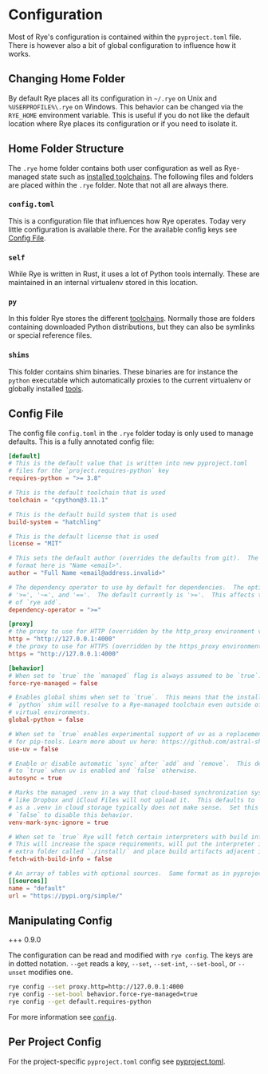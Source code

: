 # Configuration

Most of Rye's configuration is contained within the `pyproject.toml` file.  There is however
also a bit of global configuration to influence how it works.

## Changing Home Folder

By default Rye places all its configuration in `~/.rye` on Unix and `%USERPROFILE%\.rye` on
Windows.  This behavior can be changed via the `RYE_HOME` environment variable.  This is useful
if you do not like the default location where Rye places its configuration or if you need
to isolate it.

## Home Folder Structure

The `.rye` home folder contains both user configuration as well as Rye-managed state such
as [installed toolchains](toolchains/index.md).  The following files and folders are placed within the
`.rye` folder.  Note that not all are always there.

### `config.toml`

This is a configuration file that influences how Rye operates.  Today very little configuration
is available there.  For the available config keys see [Config File](#config-file).

### `self`

While Rye is written in Rust, it uses a lot of Python tools internally.  These are maintained in
an internal virtualenv stored in this location.

### `py`

In this folder Rye stores the different [toolchains](toolchains/index.md).  Normally those are folders
containing downloaded Python distributions, but they can also be symlinks or special reference
files.

### `shims`

This folder contains shim binaries.  These binaries are for instance the `python` executable
which automatically proxies to the current virtualenv or globally installed [tools](tools.md).

## Config File

The config file `config.toml` in the `.rye` folder today is only used to manage defaults.  This
is a fully annotated config file:

```toml
[default]
# This is the default value that is written into new pyproject.toml
# files for the `project.requires-python` key
requires-python = ">= 3.8"

# This is the default toolchain that is used
toolchain = "cpython@3.11.1"

# This is the default build system that is used
build-system = "hatchling"

# This is the default license that is used
license = "MIT"

# This sets the default author (overrides the defaults from git).  The
# format here is "Name <email>".
author = "Full Name <email@address.invalid>"

# The dependency operator to use by default for dependencies.  The options are
# '>=', '~=', and '=='.  The default currently is '>='.  This affects the behavior
# of `rye add`.
dependency-operator = ">="

[proxy]
# the proxy to use for HTTP (overridden by the http_proxy environment variable)
http = "http://127.0.0.1:4000"
# the proxy to use for HTTPS (overridden by the https_proxy environment variable)
https = "http://127.0.0.1:4000"

[behavior]
# When set to `true` the `managed` flag is always assumed to be `true`.
force-rye-managed = false

# Enables global shims when set to `true`.  This means that the installed
# `python` shim will resolve to a Rye-managed toolchain even outside of
# virtual environments.
global-python = false

# When set to `true` enables experimental support of uv as a replacement
# for pip-tools. Learn more about uv here: https://github.com/astral-sh/uv
use-uv = false

# Enable or disable automatic `sync` after `add` and `remove`.  This defaults
# to `true` when uv is enabled and `false` otherwise.
autosync = true

# Marks the managed .venv in a way that cloud-based synchronization systems
# like Dropbox and iCloud Files will not upload it.  This defaults to `true`
# as a .venv in cloud storage typically does not make sense.  Set this to
# `false` to disable this behavior.
venv-mark-sync-ignore = true

# When set to `true` Rye will fetch certain interpreters with build information.
# This will increase the space requirements, will put the interpreter into an
# extra folder called `./install/` and place build artifacts adjacent in `./build`.
fetch-with-build-info = false

# An array of tables with optional sources.  Same format as in pyproject.toml
[[sources]]
name = "default"
url = "https://pypi.org/simple/"
```

## Manipulating Config

+++ 0.9.0

The configuration can be read and modified with `rye config`.  The
keys are in dotted notation.  `--get` reads a key, `--set`, `--set-int`,
`--set-bool`, or `--unset` modifies one.

```bash
rye config --set proxy.http=http://127.0.0.1:4000
rye config --set-bool behavior.force-rye-managed=true
rye config --get default.requires-python
```

For more information see [`config`](commands/config.md).

## Per Project Config

For the project-specific `pyproject.toml` config see [pyproject.toml](pyproject.md).
